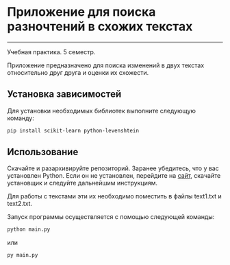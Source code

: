 # Приложение для поиска разночтений в схожих текстах
---

Учебная практика. 5 семестр.

Приложение предназначено для поиска изменений в двух текстах относительно друг друга и оценки их схожести.

## Установка зависимостей

Для установки необходимых библиотек выполните следующую команду:

```bash
pip install scikit-learn python-levenshtein
```
## Использование

Скачайте и разархивируйте репозиторий. Заранее убедитесь, что у вас установлен Python. Если он не установлен, перейдите на [сайт](https://www.python.org/), скачайте установщик и следуйте дальнейшим инструкциям.

Для работы с текстами эти их необходимо поместить в файлы text1.txt и text2.txt.

Запуск программы осуществляется с помощью следующей команды:

```bash
python main.py
```
или

```bash
py main.py
 ```




